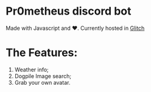 # Pr0metheus discord bot
Made with Javascript and ❤️. Currently hosted in [Glitch](https://glitch.com)


# The Features:
1. Weather info;
2. Dogpile Image search;
3. Grab your own avatar.
